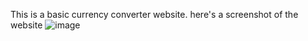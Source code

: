 This is a basic currency converter website.
here's a screenshot of the website
![image](https://github.com/PranavManurkar/Cuurency_Converter/assets/142339606/aa93da61-b6e6-4bd9-a9ee-70ca73abcaee)
